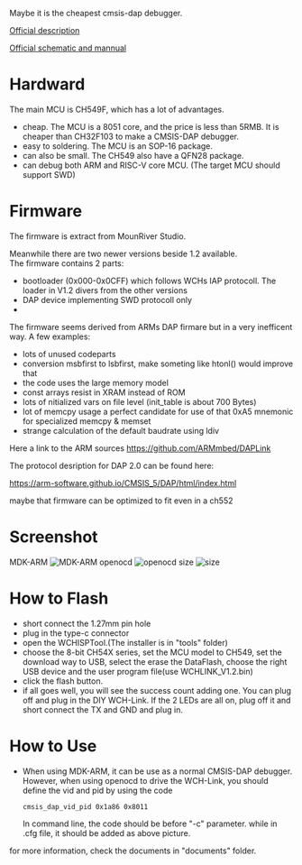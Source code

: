 Maybe it is the cheapest cmsis-dap debugger. 

[Official description](http://www.wch.cn/products/WCH-Link.html?from=search&wd=eyJpdiI6IjMyRDc0Z2dCV2g2UkVINldPaUtHWXc9PSIsInZhbHVlIjoiWndXN2d5OFhMUkt2UGZQZnF1Z1lcL0E9PSIsIm1hYyI6ImNkMDcwNzQ0YmNjOGZkNjkxN2IwZGFlNjY3ZDhmYTA3MmZjNDZmNTg0OTQ4MjM4ZWIwZTYzODAyY2Y5NDMxOWIifQ==)

[Official schematic and mannual](http://www.wch.cn/bbs/thread-71088-1.html)
# Hardward
The main MCU is CH549F, which has a lot of advantages.
* cheap. The MCU is a 8051 core, and the price is less than 5RMB. It is cheaper than CH32F103 to make a CMSIS-DAP debugger.
* easy to soldering. The MCU is an SOP-16 package. 
* can also be small. The CH549 also have a QFN28 package. 
* can debug both ARM and RISC-V core MCU. (The target MCU should support SWD)

# Firmware
The firmware is extract from MounRiver Studio.

Meanwhile there are two newer versions beside 1.2 available.<br>
The firmware contains 2 parts:
- bootloader (0x000-0x0CFF) which follows WCHs IAP protocoll. The loader in V1.2 divers from the other versions
- DAP device implementing SWD protocoll only
- 
The firmware seems derived from ARMs DAP firmare but in a very inefficent way. A few examples:
- lots of unused codeparts
- conversion msbfirst to lsbfirst, make someting like htonl() would improve that
- the code uses the large memory model
- const arrays resist in XRAM instead of ROM
- lots of nitialized vars on file level (init_table is about 700 Bytes)
- lot of memcpy usage a perfect candidate for use of that 0xA5 mnemonic for specialized memcpy & memset
- strange calculation of the default baudrate using ldiv
 
Here a link to the ARM sources
https://github.com/ARMmbed/DAPLink

The protocol desription for DAP 2.0 can be found here: 

https://arm-software.github.io/CMSIS_5/DAP/html/index.html

maybe that firmware can be optimized to fit even in a ch552

# Screenshot
MDK-ARM
![MDK-ARM](image/MDK-ARM.jpg)
openocd
![openocd](image/openocd.jpg)
size
![size](image/size.png)

# How to Flash
* short connect the 1.27mm pin hole
* plug in the type-c connector
* open the WCHISPTool.(The installer is in "tools" folder)
* choose the 8-bit CH54X series, set the MCU model to CH549, set the download way to USB, select the erase the DataFlash, choose the right USB device and the user program file(use WCHLINK_V1.2.bin)
* click the flash button.
* if all goes well, you will see the success count adding one. You can plug off and plug in the DIY WCH-Link. If the 2 LEDs are all on, plug off it and short connect the TX and GND and plug in.

# How to Use
* When using MDK-ARM, it can be use as a normal CMSIS-DAP debugger. However, when using openocd to drive the WCH-Link, you should define the vid and pid by using the code 
  
  `cmsis_dap_vid_pid 0x1a86 0x8011`
  
  In command line, the code should be before "-c" parameter. while in .cfg file, it should be added as above picture.


for more information, check the documents in "documents" folder.
